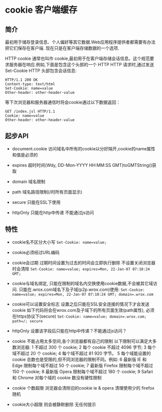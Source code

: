 # cookie 客户端缓存

## 简介

最初用于储存登录信息、个人偏好等其它数据.Web应用程序提供者都需要有办法把它们保存在客户端. 现在只是在客户端存储数据的一个选项.

HTTP cookie 通常也叫作 cookie,最初用于在客户端存储会话信息。这个规范要求服务器在响应.例如,下面是包含这个头部的一个 HTTP
HTTP 请求时,通过发送 Set-Cookie HTTP 头部包含会话信息:

```
HTTP/1.1 200 OK
Content-type: text/html
Set-Cookie: name=value
Other-header: other-header-value
```

等下次浏览器和服务器通信时将会cookie通过以下数据返回：

```
GET /index.jsl HTTP/1.1
Cookie: name=value
Other-header: other-header-value
```

## 起步API

- document.cookie 访问域名中所有的cookie以分好隔开,cookie的name属性和值是必须的

- expires 超时时间(Wdy, DD-Mon-YYYY HH:MM:SS GMT)toGMTString()获取

- domain 域名限制

- path 域名路径限制(/时所有页面显示)

- secure 只能在SSL下使用

- httpOnly 只能在http中传递  不能通过js访问

## 特性

- cookie名不区分大小写
```Set-Cookie: name=value;```

- cookie必须经过URL编码

- cookie会过期 过期时间设置为过去的时间会立即执行删除  不设置关闭浏览器时会清除
```Set-Cookie: name=value; expires=Mon, 22-Jan-07 07:10:24 GMT;```

- cookie与域名绑定, 只能在限制的域名内交换使用cookie数据,不会被其它域访问.
只能在.wrox.com域名下及子域(p2p.wrox.com)使用:
```Set-Cookie: name=value; expires=Mon, 22-Jan-07 07:10:24 GMT; domain=.wrox.com```

- cookie可以设置安全标志 设置之后只能在SSL安全连接的情况下才会发送cookie
如下代码将会在wrox.com及子域下的所有页面生效(path属性), 必须在https协议下(secure)
```Set-Cookie: name=value; domain=.wrox.com; path=/; secure```

- httpOnly 设置该字段后只能在http中传递？不能通过js访问？

- cookie 不能占用太多空间,各个浏览器都有自己的限制
以下限制可以满足大多数浏览器:
 1 不超过 300 个 cookie;
 2 每个 cookie 不超过 4096 字节;
 3 每个域不超过 20 个 cookie;
 4 每个域不超过 81 920 字节。
 5 每个域能设置的 cookie 总数也是受限的,但不同浏览器的限制不同。例如:
 6 最新版 IE 和 Edge 限制每个域不超过 50 个 cookie;
 7 最新版 Firefox 限制每个域不超过 150 个 cookie;
 8 最新版 Opera 限制每个域不超过 180 个 cookie;
 9 Safari 和 Chrome 对每个域的 cookie 数没有硬性限制

- cookie 个数超限 浏览器会清除旧的cookie
ie & opera 清理使用少的
firefox 随机

- cookie大小超限 则会被静默删除 无任何提示